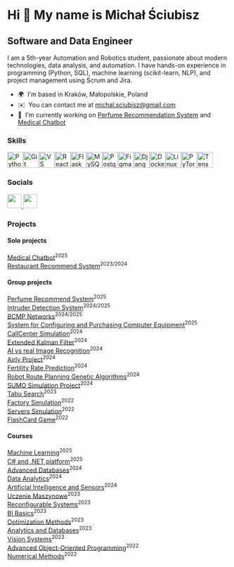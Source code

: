 Hi 👋 My name is Michał Ściubisz
================================

Software and Data Engineer
--------------------------

I am a 5th-year Automation and Robotics student, passionate about modern technologies, data analysis, and automation. I have hands-on experience in programming (Python, SQL), machine learning (scikit-learn, NLP), and project management using Scrum and Jira.

* 🌍  I'm based in Kraków, Małopolskie, Poland
* ✉️  You can contact me at [michal.sciubisz@gmail.com](mailto:michal.sciubisz@gmail.com)
* 🚀  I'm currently working on [Perfume Recommendation System](http://github.com/michalsciubisz/SRP) and [Medical Chatbot](https://github.com/michalsciubisz/medical_chatbot)

### Skills


<p align="left">
<a href="https://www.python.org/" target="_blank" rel="noreferrer"><img src="https://raw.githubusercontent.com/danielcranney/readme-generator/main/public/icons/skills/python-colored.svg" width="36" height="36" alt="Python" /></a><a href="https://git-scm.com/" target="_blank" rel="noreferrer"><img src="https://raw.githubusercontent.com/danielcranney/readme-generator/main/public/icons/skills/git-colored.svg" width="36" height="36" alt="Git" /></a><a href="https://code.visualstudio.com/" target="_blank" rel="noreferrer"><img src="https://raw.githubusercontent.com/danielcranney/readme-generator/main/public/icons/skills/visualstudiocode.svg" width="36" height="36" alt="VS Code" /></a><a href="https://reactjs.org/" target="_blank" rel="noreferrer"><img src="https://raw.githubusercontent.com/danielcranney/readme-generator/main/public/icons/skills/react-colored.svg" width="36" height="36" alt="React" /></a><a href="https://flask.palletsprojects.com/en/2.0.x/" target="_blank" rel="noreferrer"><img src="https://raw.githubusercontent.com/danielcranney/readme-generator/main/public/icons/skills/flask-colored.svg" width="36" height="36" alt="Flask" /></a><a href="https://www.mysql.com/" target="_blank" rel="noreferrer"><img src="https://raw.githubusercontent.com/danielcranney/readme-generator/main/public/icons/skills/mysql-colored.svg" width="36" height="36" alt="MySQL" /></a><a href="https://www.postgresql.org/" target="_blank" rel="noreferrer"><img src="https://raw.githubusercontent.com/danielcranney/readme-generator/main/public/icons/skills/postgresql-colored.svg" width="36" height="36" alt="PostgreSQL" /></a><a href="https://www.figma.com/" target="_blank" rel="noreferrer"><img src="https://raw.githubusercontent.com/danielcranney/readme-generator/main/public/icons/skills/figma-colored.svg" width="36" height="36" alt="Figma" /></a><a href="https://www.djangoproject.com/" target="_blank" rel="noreferrer"><img src="https://raw.githubusercontent.com/danielcranney/readme-generator/main/public/icons/skills/django-colored.svg" width="36" height="36" alt="Django" /></a><a href="https://www.docker.com/" target="_blank" rel="noreferrer"><img src="https://raw.githubusercontent.com/danielcranney/readme-generator/main/public/icons/skills/docker-colored.svg" width="36" height="36" alt="Docker" /></a><a href="https://www.linux.org" target="_blank" rel="noreferrer"><img src="https://raw.githubusercontent.com/danielcranney/readme-generator/main/public/icons/skills/linux-colored.svg" width="36" height="36" alt="Linux" /></a><a href="https://pytorch.org/" target="_blank" rel="noreferrer"><img src="https://raw.githubusercontent.com/danielcranney/readme-generator/main/public/icons/skills/pytorch-colored.svg" width="36" height="36" alt="PyTorch" /></a><a href="https://www.tensorflow.org/" target="_blank" rel="noreferrer"><img src="https://raw.githubusercontent.com/danielcranney/readme-generator/main/public/icons/skills/tensorflow-colored.svg" width="36" height="36" alt="TensorFlow" /></a>
</p>


### Socials

<p align="left"> <a href="https://www.github.com/michalsciubisz" target="_blank" rel="noreferrer"> <picture> <source media="(prefers-color-scheme: dark)" srcset="https://raw.githubusercontent.com/danielcranney/readme-generator/main/public/icons/socials/github-dark.svg" /> <source media="(prefers-color-scheme: light)" srcset="https://raw.githubusercontent.com/danielcranney/readme-generator/main/public/icons/socials/github.svg" /> <img src="https://raw.githubusercontent.com/danielcranney/readme-generator/main/public/icons/socials/github.svg" width="32" height="32" /> </picture> </a> <a href="https://www.linkedin.com/in/michalsciubisz" target="_blank" rel="noreferrer"> <picture> <source media="(prefers-color-scheme: dark)" srcset="https://raw.githubusercontent.com/danielcranney/readme-generator/main/public/icons/socials/linkedin-dark.svg" /> <source media="(prefers-color-scheme: light)" srcset="https://raw.githubusercontent.com/danielcranney/readme-generator/main/public/icons/socials/linkedin.svg" /> <img src="https://raw.githubusercontent.com/danielcranney/readme-generator/main/public/icons/socials/linkedin.svg" width="32" height="32" /> </picture> </a></p>


### Projects

#### Solo projects
[Medical Chatbot](https://github.com/michalsciubisz/medical_chatbot)<sup>2025</sup> </br>
[Restaurant Recommend System](https://github.com/michalsciubisz/restaurant_recommend)<sup>2023/2024</sup> </br>

#### Group projects
[Perfume Recommend System](https://github.com/michalsciubisz/SRP)<sup>2025</sup> </br>
[Intruder Detection System](https://github.com/michalsciubisz/IDS_project)<sup>2024/2025</sup> </br>
[BCMP Networks](https://github.com/michalsciubisz/sieci_kolejkowe_bcmp)<sup>2024/2025</sup> </br>
[System for Configuring and Purchasing Computer Equipment](https://github.com/michalsciubisz/SdKiZSK)<sup>2025</sup> </br>
[CallCenter Simulation](https://github.com/michalsciubisz/modele_kolejkowe_callcenter)<sup>2024</sup> </br>
[Extended Kalman Filter](https://github.com/michalsciubisz/extended_kalman)<sup>2024</sup> </br>
[AI vs real Image Recognition](https://github.com/michalsciubisz/deep_learning_CNN)<sup>2024</sup> </br>
[Airly Project](https://github.com/michalsciubisz/airly_project_ad)<sup>2024</sup> </br>
[Fertility Rate Prediction](https://github.com/michalsciubisz/fertility_rate_project)<sup>2024</sup> </br>
[Robot Route Planning Genetic Algorithms](https://github.com/michalsciubisz/deep_learning)<sup>2024</sup> </br>
[SUMO Simulation Project](https://github.com/michalsciubisz/sr_sumo)<sup>2024</sup> </br>
[Tabu Search](https://github.com/michalsciubisz/tabu_search)<sup>2023</sup> </br>
[Factory Simulation](https://github.com/michalsciubisz/factory_sim)<sup>2022</sup> </br>
[Servers Simulation](https://github.com/michalsciubisz/servers_zpo)<sup>2022</sup> </br>
[FlashCard Game](https://github.com/michalsciubisz/flashcard_game)<sup>2022</sup> </br>

#### Courses
[Machine Learning](https://github.com/michalsciubisz/machine_learning_part2)<sup>2025</sup> </br>
[C# and .NET platform](https://github.com/michalsciubisz/C-_intro)<sup>2025</sup> </br>
[Advanced Databases](https://github.com/michalsciubisz/advanced_databases)<sup>2024</sup> </br>
[Data Analytics](https://github.com/michalsciubisz/data_analytics)<sup>2024</sup> </br>
[Artificial Intelligence and Sensors](https://github.com/michalsciubisz/SIiS)<sup>2024</sup> </br>
[Uczenie Maszynowe](https://github.com/michalsciubisz/machine_learning)<sup>2023</sup> </br>
[Reconfigurable Systems](https://github.com/michalsciubisz/systemy_rekonfigurowalne)<sup>2023</sup> </br>
[BI Basics](https://github.com/michalsciubisz/podstawyBI)<sup>2023</sup> </br>
[Optimization Methods](https://github.com/michalsciubisz/metody_optymalizacyjne)<sup>2023</sup> </br>
[Analytics and Databases](https://github.com/michalsciubisz/aibd)<sup>2023</sup> </br>
[Vision Systems](https://github.com/michalsciubisz/systemy_wizyjne)<sup>2023</sup> </br>
[Advanced Object-Oriented Programming](https://github.com/michalsciubisz/zpo)<sup>2022</sup> </br>
[Numerical Methods](https://github.com/michalsciubisz/metody_numeryczne)<sup>2022</sup> </br>
